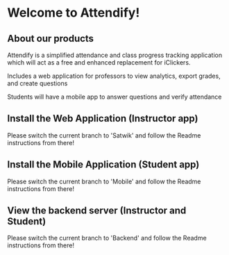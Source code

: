 # Welcome to Attendify!
## About our products
Attendify is a simplified attendance and class progress tracking application which will act as a free and enhanced replacement for iClickers.

Includes a web application for professors to view analytics, export grades, and create questions

Students will have a mobile app to answer questions and verify attendance

## Install the Web Application (Instructor app)
Please switch the current branch to 'Satwik' and follow the Readme instructions from there!

## Install the Mobile Application (Student app)
Please switch the current branch to 'Mobile' and follow the Readme instructions from there!

## View the backend server (Instructor and Student)
Please switch the current branch to 'Backend' and follow the Readme instructions from there!
